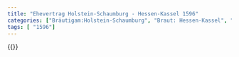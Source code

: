 ```yaml
---
title: "Ehevertrag Holstein-Schaumburg - Hessen-Kassel 1596"
categories: ["Bräutigam:Holstein-Schaumburg", "Braut: Hessen-Kassel", "Eheschließung vollzogen?:Ja", "verschiedenkonfessionelle Ehe?:Nein", "Dynastie Bräutigam:", "Akteur Bräutigam:", "Akteur Braut:Hessen (Kassel)", "Textbezug?:ja", "Ständisch?:nein", "Ratifikation?:ja", "Sonstiges?:ja", "Bräutigam:Holstein-Schaumburg", "Braut: Hessen-Kassel"]
tags: [ "1596"]
---
```

<!--more-->
{{<v21>}}